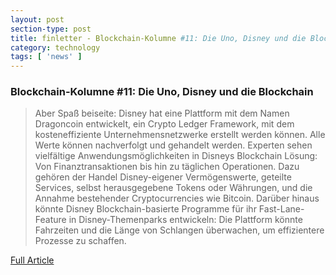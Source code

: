 ```yaml
---
layout: post
section-type: post
title: finletter - Blockchain-Kolumne #11: Die Uno, Disney und die Blockchain
category: technology
tags: [ 'news' ]
---
```


### Blockchain-Kolumne #11: Die Uno, Disney und die Blockchain

> Aber Spaß beiseite: Disney hat eine Plattform mit dem Namen Dragoncoin entwickelt, ein Crypto Ledger Framework, mit dem kosteneffiziente Unternehmensnetzwerke erstellt werden können. Alle Werte können nachverfolgt und gehandelt werden. Experten sehen vielfältige Anwendungsmöglichkeiten in Disneys Blockchain Lösung: Von Finanztransaktionen bis hin zu täglichen Operationen. Dazu gehören der Handel Disney-eigener Vermögenswerte, geteilte Services, selbst herausgegebene Tokens oder Währungen, und die Annahme bestehender Cryptocurrencies wie Bitcoin. Darüber hinaus könnte Disney Blockchain-basierte Programme für ihr Fast-Lane-Feature in Disney-Themenparks entwickeln: Die Plattform könnte Fahrzeiten und die Länge von Schlangen überwachen, um effizientere Prozesse zu schaffen.

[Full Article](http://finletter.de/4009/blockchain-kolumne-11-uno-disney-blockchain/)
